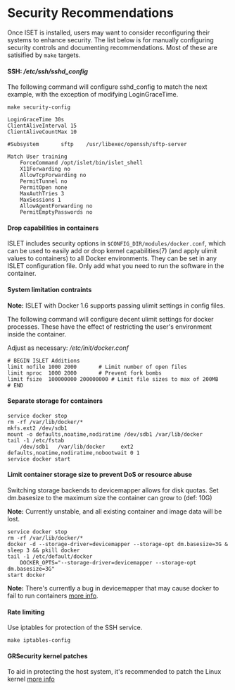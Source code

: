 # Security Recommendations

Once ISET is installed, users may want to consider reconfiguring their systems to enhance security.  The list below is for manually configuring security controls and documenting recommendations.
Most of these are satisified by `make` targets.

#### SSH: _/etc/ssh/sshd_config_

The following command will configure sshd_config to match the next example, with the exception of modifying LoginGraceTime.

```shell
make security-config
```

```shell
LoginGraceTime 30s
ClientAliveInterval 15
ClientAliveCountMax 10

#Subsystem       sftp    /usr/libexec/openssh/sftp-server

Match User training
	ForceCommand /opt/islet/bin/islet_shell
	X11Forwarding no
	AllowTcpForwarding no
	PermitTunnel no
	PermitOpen none
	MaxAuthTries 3
	MaxSessions 1
	AllowAgentForwarding no
	PermitEmptyPasswords no
```

#### Drop capabilities in containers

ISLET includes security options in `$CONFIG_DIR/modules/docker.conf`, which can be used to easily add or drop kernel capabilities(7)
(and apply ulimit values to containers) to all Docker environments. They can be set in any ISLET configuration file.
Only add what you need to run the software in the container.

#### System limitation contraints

**Note:** ISLET with Docker 1.6 supports passing ulimit settings in config files.

The following command will configure decent ulimit settings for docker processes.
These have the effect of restricting the user's environment inside the container.

Adjust as necessary: _/etc/init/docker.conf_
```
# BEGIN ISLET Additions
limit nofile 1000 2000		 # Limit number of open files
limit nproc  1000 2000		 # Prevent fork bombs
limit fsize  100000000 200000000 # Limit file sizes to max of 200MB
# END
```

#### Separate storage for containers

```
service docker stop
rm -rf /var/lib/docker/*
mkfs.ext2 /dev/sdb1
mount -o defaults,noatime,nodiratime /dev/sdb1 /var/lib/docker
tail -1 /etc/fstab
	/dev/sdb1	/var/lib/docker	    ext2     defaults,noatime,nodiratime,nobootwait 0 1
service docker start
```

#### Limit container storage size to prevent DoS or resource abuse

Switching storage backends to devicemapper allows for disk quotas.
Set dm.basesize to the maximum size the container can grow to (def: 10G)

**Note:** Currently unstable, and all existing container and image data will be lost.

```
service docker stop
rm -rf /var/lib/docker/*
docker -d --storage-driver=devicemapper --storage-opt dm.basesize=3G &
sleep 3 && pkill docker
tail -1 /etc/default/docker
	DOCKER_OPTS="--storage-driver=devicemapper --storage-opt dm.basesize=3G"
start docker
```

**Note:** There's currently a bug in devicemapper that may cause docker to fail to run containers [more info](https://github.com/docker/docker/issues/4036).

#### Rate limiting

Use iptables for protection of the SSH service.
```
make iptables-config
```

#### GRSecurity kernel patches

To aid in protecting the host system, it's recommended to patch the Linux kernel [more info](https://grsecurity.net/)

